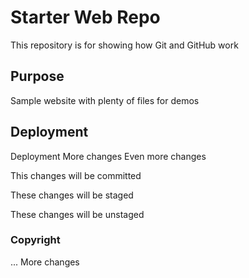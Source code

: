 # Starter Web Repo

This repository is for showing how Git and GitHub work

## Purpose

Sample website with plenty of files for demos

## Deployment

Deployment
More changes
Even more changes

This changes will be committed

These changes will be staged

These changes will be unstaged

### Copyright
...
More changes